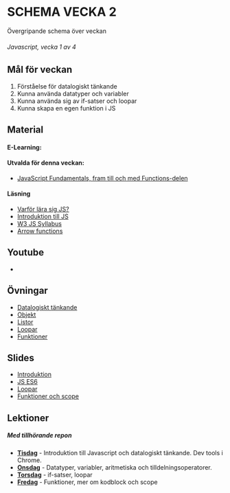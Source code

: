 # SCHEMA VECKA 2
Övergripande schema över veckan

###### Javascript, vecka 1 av 4

## Mål för veckan
1. Förståelse för datalogiskt tänkande
2. Kunna använda datatyper och variabler
3. Kunna använda sig av if-satser och loopar
4. Kunna skapa en egen funktion i JS

## Material
#### E-Learning:
#### Utvalda för denna veckan:
* [JavaScript Fundamentals, fram till och med Functions-delen](https://app.pluralsight.com/library/courses/fundamentals-javascript/table-of-contents)
#### Läsning
* [Varför lära sig JS?](https://www.simplilearn.com/reasons-to-learn-javascript-article)
* [Introduktion till JS](https://javascript.info/intro)
* [W3 JS Syllabus](https://www.w3schools.com/Js/js_syllabus.asp)
* [Arrow functions](https://javascript.info/arrow-functions-basics)

## Youtube
* 

## Övningar
* [Datalogiskt tänkande](https://github.com/Lexicon-frontend-2024-2025/exercise-computational-thinking-games)
* [Objekt](https://github.com/Lexicon-frontend-2024-2025/exercise-js-objects-bootcamp)
* [Listor](https://github.com/Lexicon-frontend-2024-2025/exercise-array-bootcamp)
* [Loopar](https://github.com/Lexicon-frontend-2024-2025/ovningar-loops-bootcamp)
* [Funktioner](https://github.com/Lexicon-frontend-2024-2025/exercise-functions-bootcamp)

## Slides
* [Introduktion](https://docs.google.com/presentation/d/13CtjmEz_yLvmpvim6IAzquIqzJ87Wpfu4pNUo0jFcSc/edit#slide=id.gf97ac877ef_0_67)
* [JS ES6](https://docs.google.com/presentation/d/1om0xpdCwdhISmljJbGc0RxFfeGwxEGqj/edit#slide=id.p25)
* [Loopar](https://docs.google.com/presentation/d/18AM0Hr9qU7h6h2r-xqYCQskKg80bwpRIAlMFlh8nEbI/edit#slide=id.g5e9f58b26c_0_45)
* [Funktioner och scope](https://docs.google.com/presentation/d/1bBD6DGxziiVO0J_IU1cDEscOhXpftZpj/edit?usp=sharing&ouid=103524613727920220599&rtpof=true&sd=true)

## Lektioner
##### Med tillhörande repon
* **[Tisdag](https://github.com/Lexicon-frontend-2024-2025/lektion-7-jan)** - Introduktion till Javascript och datalogiskt tänkande. Dev tools i Chrome.
* **[Onsdag](https://github.com/Lexicon-frontend-2024-2025/lektion-8-jan)** - Datatyper, variabler, aritmetiska och tilldelningsoperatorer.
* **[Torsdag](https://github.com/Robert-Lexicon/lektion-9-jan)** - if-satser, loopar
* **[Fredag](https://github.com/Lexicon-frontend-2024-2025/lektion-10-jan.git)** - Funktioner, mer om kodblock och scope
